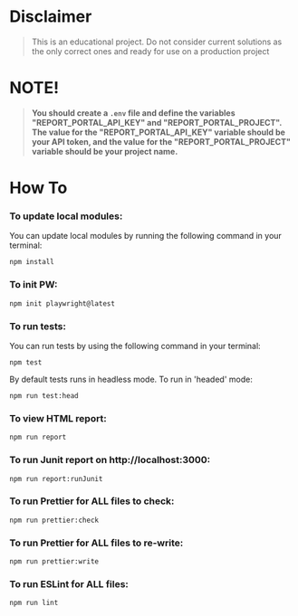 # Disclaimer

> This is an educational project.
> Do not consider current solutions as the only correct ones and ready for use on a production project

# NOTE!

> **You should create a `.env` file and define the variables "REPORT_PORTAL_API_KEY" and "REPORT_PORTAL_PROJECT". <br> The value for the "REPORT_PORTAL_API_KEY" variable should be your API token, and the value for the "REPORT_PORTAL_PROJECT" variable should be your project name.**

# How To

### To update local modules:

You can update local modules by running the following command in your terminal:

```shell
npm install
```

### To init PW:

```shell
npm init playwright@latest
```

### To run tests:

You can run tests by using the following command in your terminal:

```shell
npm test
```

By default tests runs in headless mode. To run in 'headed' mode:

```shell
npm run test:head
```

### To view HTML report:

```shell
npm run report
```

### To run Junit report on http://localhost:3000:

```shell
npm run report:runJunit
```

### To run Prettier for ALL files to check:

```shell
npm run prettier:check
```

### To run Prettier for ALL files to re-write:

```shell
npm run prettier:write
```

### To run ESLint for ALL files:

```shell
npm run lint
```
